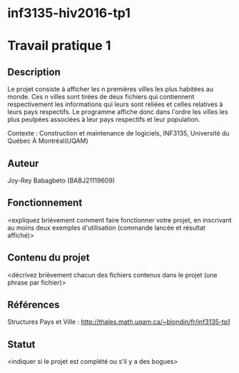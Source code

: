 # inf3135-hiv2016-tp1
# Travail pratique 1

## Description

Le projet consiste à afficher les n premières villes les plus habitées au monde. Ces n villes sont tirées de deux fichiers qui contiennent respectivement les informations qui leurs sont reliées et celles relatives à leurs pays respectifs. Le programme affiche donc dans l'ordre les villes les plus peulpées associées à leur pays respectifs et leur population.

Contexte : Construction et maintenance de logiciels, INF3135, Université du Québec À Montréal(UQAM)

## Auteur

Joy-Rey Babagbeto (BABJ21119609)

## Fonctionnement

<expliquez brièvement comment faire fonctionner votre projet, en inscrivant
au moins deux exemples d'utilisation (commande lancée et résultat affiché)>

## Contenu du projet

<décrivez brièvement chacun des fichiers contenus dans le projet (une phrase
par fichier)>

## Références

Structures Pays et Ville : http://thales.math.uqam.ca/~blondin/fr/inf3135-tp1

## Statut

<indiquer si le projet est complété ou s'il y a des bogues>
